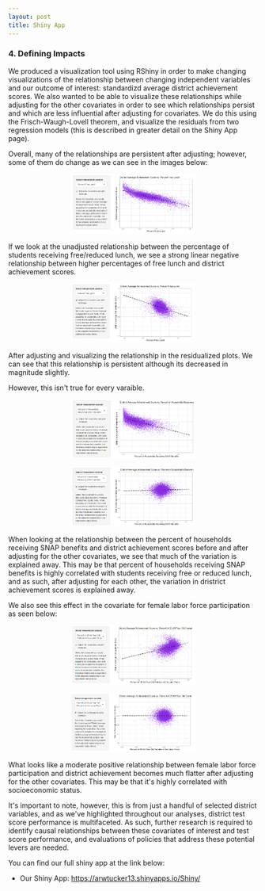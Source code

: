 ```yaml
---
layout: post
title: Shiny App
---
```


### 4. Defining Impacts

We produced a visualization tool using RShiny in order to make changing visualizations of the relationship between changing independent variables and our outcome of interest: standardizd average district achievement scores. We also wanted to be able to visualize these relationships while adjusting for the other covariates in order to see which relationships persist and which are less influential after adjusting for covariates. We do this using the Frisch-Waugh-Lovell theorem, and visualize the residuals from two regression models (this is described in greater detail on the Shiny App page). 

Overall, many of the relationships are persistent after adjusting; however, some of them do change as we can see in the images below: 
<p align="center" width="100%">
    <img width="50%" src="https://raw.githubusercontent.com/amesluo/amesluo.github.io/master/images/unadjusted_free_lunch.PNG">
</p>

If we look at the unadjusted relationship between the percentage of students receiving free/reduced lunch, we see a strong linear negative relationship between higher percentages of free lunch and district achievement scores.

<p align="center" width="100%">
    <img width="50%" src="https://raw.githubusercontent.com/amesluo/amesluo.github.io/master/images/adjusted_free_lunch.PNG">
</p>

After adjusting and visualizing the relationship in the residualized plots. We can see that this relationship is persistent although its decreased in magnitude slightly. 

However, this isn't true for every varaible. 

<p align="center" width="100%">
    <img width="50%" src="https://raw.githubusercontent.com/amesluo/amesluo.github.io/master/images/unadjusted_SNAP.PNG">
</p>
<p align="center" width="100%">
    <img width="50%" src="https://raw.githubusercontent.com/amesluo/amesluo.github.io/master/images/adjusted_SNAP.PNG">
</p>

When looking at the relationship between the percent of households receiving SNAP benefits and district achievement scores before and after adjusting for the other covariates, we see that much of the variation is explained away. This may be that percent of households receiving SNAP benefits is highly correlated with students receiving free or reduced lunch, and as such, after adjusting for each other, the variation in dristrict achievement scores is explained away.

We also see this effect in the covariate for female labor force participation as seen below:

<p align="center" width="100%">
    <img width="50%" src="https://raw.githubusercontent.com/amesluo/amesluo.github.io/master/images/unadjusted_women_labor.PNG">
</p>
<p align="center" width="100%">
    <img width="50%" src="https://raw.githubusercontent.com/amesluo/amesluo.github.io/master/images/adjusted_women_labor.PNG">
</p>

What looks like a moderate positive relationship between female labor force participation and district achievement becomes much flatter after adjusting for the other covariates. This may be that it's highly correlated with socioeconomic status. 

It's important to note, however, this is from just a handful of selected district variables, and as we've highlighted throughout our analyses, district test score performance is multifaceted. As such, further research is required to identify causal relationships between these covariates of interest and test score performance, and evaluations of policies that address these potential levers are needed. 

You can find our full shiny app at the link below:

* Our Shiny App: https://arwtucker13.shinyapps.io/Shiny/

